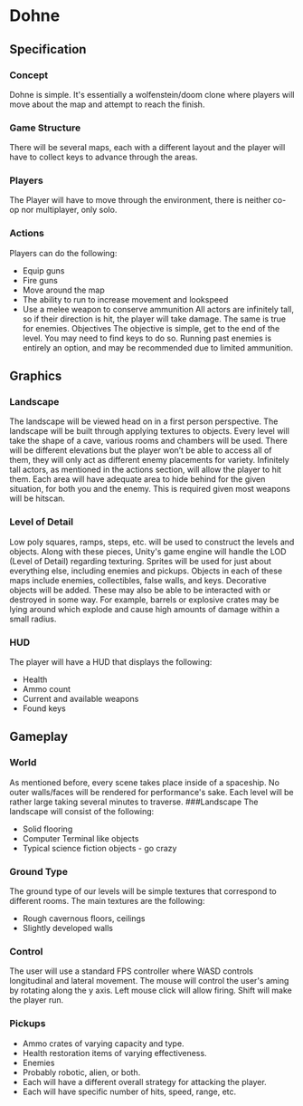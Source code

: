 # Dohne

## Specification
### Concept
Dohne is simple. It's essentially a wolfenstein/doom clone where players will move about the map and attempt to reach the finish.
### Game Structure
There will be several maps, each with a different layout and the player will have to collect keys to advance through the areas.
### Players
The Player will have to move through the environment, there is neither co-op nor multiplayer, only solo.
### Actions
Players can do the following:
* Equip guns
* Fire guns
* Move around the map
* The ability to run to increase movement and lookspeed
* Use a melee weapon to conserve ammunition
All actors are infinitely tall, so if their direction is hit, the player will take damage. The same is true for enemies.
Objectives
The objective is simple, get to the end of the level. You may need to find keys to do so. Running past enemies is entirely an option, and may be recommended due to limited ammunition.

## Graphics
### Landscape
The landscape will be viewed head on in a first person perspective. The landscape will be built through applying textures to objects. Every level will take the shape of a cave, various rooms and chambers will be used. There will be different elevations but the player won’t be able to access all of them, they will only act as different enemy placements for variety. Infinitely tall actors, as mentioned in the actions section, will allow the player to hit them. Each area will have adequate area to hide behind for the given situation, for both you and the enemy. This is required given most weapons will be hitscan.
### Level of Detail
Low poly squares, ramps, steps, etc. will be used to construct the levels and objects. Along with these pieces, Unity's game engine will handle the LOD (Level of Detail) regarding texturing. Sprites will be used for just about everything else, including enemies and pickups. Objects in each of these maps include enemies, collectibles, false walls, and keys. Decorative objects will be added. These may also be able to be interacted with or destroyed in some way. For example, barrels or explosive crates may be lying around which explode and cause high amounts of damage within a small radius.
### HUD
The player will have a HUD that displays the following:
* Health
* Ammo count
* Current and available weapons
* Found keys

## Gameplay
### World
As mentioned before, every scene takes place inside of a spaceship. No outer walls/faces will be rendered for performance's sake.
Each level will be rather large taking several minutes to traverse.
###Landscape
The landscape will consist of the following:
* Solid flooring
* Computer Terminal like objects
* Typical science fiction objects - go crazy 
### Ground Type
The ground type of our levels will be simple textures that correspond to different rooms. The main textures are the following:
* Rough cavernous floors, ceilings
* Slightly developed walls
### Control
The user will use a standard FPS controller where WASD controls longitudinal and lateral movement. The mouse will control the user's aming by rotating along the y axis. Left mouse click will allow firing. Shift will make the player run.
### Pickups
* Ammo crates of varying capacity and type.
* Health restoration items of varying effectiveness.
* Enemies
* Probably robotic, alien, or both.
* Each will have a different overall strategy for attacking the player.
* Each will have specific number of hits, speed, range, etc.

